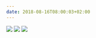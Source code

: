 ```yaml
---
date: 2018-08-16T08:00:03+02:00
---
```



![](https://hjertnes.blog/DSCF4853.jpg)
![](https://hjertnes.blog/DSCF4636.jpg)
![](https://hjertnes.blog/DSCF4681.jpg)
